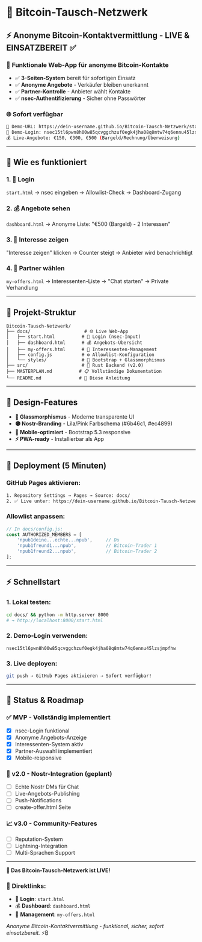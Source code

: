 # 🔐 Bitcoin-Tausch-Netzwerk
## ⚡ Anonyme Bitcoin-Kontaktvermittlung - **LIVE & EINSATZBEREIT** ✅

### 🎯 **Funktionale Web-App für anonyme Bitcoin-Kontakte**
- ✅ **3-Seiten-System** bereit für sofortigen Einsatz
- ✅ **Anonyme Angebote** - Verkäufer bleiben unerkannt
- ✅ **Partner-Kontrolle** - Anbieter wählt Kontakte  
- ✅ **nsec-Authentifizierung** - Sicher ohne Passwörter

### 🌐 **Sofort verfügbar**
```bash
🚀 Demo-URL: https://dein-username.github.io/Bitcoin-Tausch-Netzwerk/start.html
🔑 Demo-Login: nsec15tl6pwn8h00w85qcvggchzuf0egk4jha08q8mtw74q6ennu45lzsjmpfhw
💰 Live-Angebote: €150, €300, €500 (Bargeld/Rechnung/Überweisung)
```

---

## 🚀 **Wie es funktioniert**

### **1. 🔑 Login** 
`start.html` → nsec eingeben → Allowlist-Check → Dashboard-Zugang

### **2. 💰 Angebote sehen**
`dashboard.html` → Anonyme Liste: "€500 (Bargeld) - 2 Interessen"

### **3. 💝 Interesse zeigen** 
"Interesse zeigen" klicken → Counter steigt → Anbieter wird benachrichtigt

### **4. 👥 Partner wählen**
`my-offers.html` → Interessenten-Liste → "Chat starten" → Private Verhandlung

---

## 📁 **Projekt-Struktur**

```
Bitcoin-Tausch-Netzwerk/
├── docs/                    # 🌐 Live Web-App
│   ├── start.html          # 🔐 Login (nsec-Input)
│   ├── dashboard.html      # 💰 Angebots-Übersicht  
│   ├── my-offers.html      # 👥 Interessenten-Management
│   ├── config.js           # ⚙️ Allowlist-Konfiguration
│   └── styles/             # 🎨 Bootstrap + Glassmorphismus
├── src/                    # 🦀 Rust Backend (v2.0)
├── MASTERPLAN.md          # 📋 Vollständige Dokumentation
└── README.md              # 🚀 Diese Anleitung
```

---

## 🎨 **Design-Features**
- **🔮 Glassmorphismus** - Moderne transparente UI
- **🟣 Nostr-Branding** - Lila/Pink Farbschema (#6b46c1, #ec4899)
- **📱 Mobile-optimiert** - Bootstrap 5.3 responsive
- **⚡ PWA-ready** - Installierbar als App

---

## 🚀 **Deployment (5 Minuten)**

### **GitHub Pages aktivieren:**
```bash
1. Repository Settings → Pages → Source: docs/
2. ✅ Live unter: https://dein-username.github.io/Bitcoin-Tausch-Netzwerk/start.html
```

### **Allowlist anpassen:**
```javascript
// In docs/config.js:
const AUTHORIZED_MEMBERS = [
    'npub1deine...echte...npub',     // Du
    'npub1freund1...npub',           // Bitcoin-Trader 1  
    'npub1freund2...npub',           // Bitcoin-Trader 2
];
```

---

## ⚡ **Schnellstart**

### **1. Lokal testen:**
```bash
cd docs/ && python -m http.server 8000
# → http://localhost:8000/start.html
```

### **2. Demo-Login verwenden:**
```
nsec15tl6pwn8h00w85qcvggchzuf0egk4jha08q8mtw74q6ennu45lzsjmpfhw
```

### **3. Live deployen:**
```bash
git push → GitHub Pages aktivieren → Sofort verfügbar!
```

---

## 🎯 **Status & Roadmap**

### **✅ MVP - Vollständig implementiert**
- [x] nsec-Login funktional
- [x] Anonyme Angebots-Anzeige
- [x] Interessenten-System aktiv
- [x] Partner-Auswahl implementiert
- [x] Mobile-responsive

### **🚧 v2.0 - Nostr-Integration (geplant)**
- [ ] Echte Nostr DMs für Chat
- [ ] Live-Angebots-Publishing
- [ ] Push-Notifications
- [ ] create-offer.html Seite

### **📈 v3.0 - Community-Features**
- [ ] Reputation-System
- [ ] Lightning-Integration  
- [ ] Multi-Sprachen Support

---

**🎉 Das Bitcoin-Tausch-Netzwerk ist LIVE!**

### 🔗 **Direktlinks:**
- 🚀 **Login**: `start.html`
- 💰 **Dashboard**: `dashboard.html` 
- 👥 **Management**: `my-offers.html`

*Anonyme Bitcoin-Kontaktvermittlung - funktional, sicher, sofort einsatzbereit.* ⚡₿
